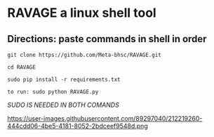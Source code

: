 # RAVAGE a linux shell tool

## Directions: paste commands in shell in order

`git clone https://github.com/Meta-bhsc/RAVAGE.git`

`cd RAVAGE`

`sudo pip install -r requirements.txt`

`to run: sudo python RAVAGE.py`

*SUDO IS NEEDED IN BOTH COMANDS*

https://user-images.githubusercontent.com/89297040/212219260-444cdd06-4be5-4181-8052-2bdceef9548d.png


